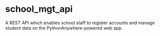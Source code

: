 # school_mgt_api

A REST API which enables school staff to register accounts and manage student data on the PythonAnywhere-powered web app. 
